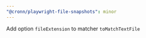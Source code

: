```yaml
---
"@cronn/playwright-file-snapshots": minor
---
```


Add option `fileExtension` to matcher `toMatchTextFile`
